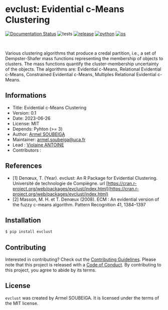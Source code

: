 # evclust: Evidential c-Means Clustering

[![Documentation Status](https://readthedocs.org/projects/py-pkgs-cookiecutter/badge/?version=latest)](https://py-pkgs-cookiecutter.readthedocs.io/en/latest/)
![tests](https://github.com/py-pkgs/py-pkgs-cookiecutter/workflows/test/badge.svg)
[![release](https://img.shields.io/github/release/py-pkgs/py-pkgs-cookiecutter.svg)](https://github.com/py-pkgs/py-pkgs-cookiecutter/releases)
[![python](https://img.shields.io/badge/python-%5E3.8-blue)]()
[![os](https://img.shields.io/badge/OS-Ubuntu%2C%20Mac%2C%20Windows-purple)]()

<br/>

Various clustering algorithms that produce a credal partition, i.e., a set of Dempster-Shafer mass functions representing the membership of objects to clusters. The mass functions quantify the cluster-membership uncertainty of the objects. The algorithms are: Evidential c-Means, Relational Evidential c-Means, Constrained Evidential c-Means, Multiples Relational Evidential c-Means. 

</div>

## Informations

* Title: Evidential c-Means Clustering
* Version: 0.1
* Date: 2023-06-26
* License: MIT
* Depends: Pyhton (>= 3)
* Author: [Armel SOUBEIGA](https://armelsoubeiga.github.io/)
* Maintainer: [armel.soubeiga@uca.fr](armel.soubeiga@uca.fr)
* Lead : [Violaine ANTOINE](https://perso.isima.fr/~viantoin/)
* Contributors :  


## References

* [1] Denœux, T. (Year). evclust: An R Package for Evidential Clustering. Université de technologie de Compiègne. url [https://cran.r-project.org/web/packages/evclust/index.html](https://cran.r-project.org/web/packages/evclust/index.html)
* [2] Masson, M. H. et T. Denœux (2008). ECM : An evidential version of the fuzzy c-means algorithm. Pattern Recognition 41, 1384–1397


## Installation

```bash
$ pip install evclust
```

## Contributing

Interested in contributing? Check out the [Contributing Guidelines](https://evclust.readthedocs.io/en/latest/contributing.html). Please note that this project is released with a [Code of Conduct](https://evclust.readthedocs.io/en/latest/conduct.html). By contributing to this project, you agree to abide by its terms.

## License

`evclust` was created by Armel SOUBEIGA. It is licensed under the terms of the MIT license.
